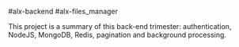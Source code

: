 #alx-backend
#alx-files_manager

This project is a summary of this back-end trimester: authentication, NodeJS, MongoDB, Redis, pagination and background processing.
